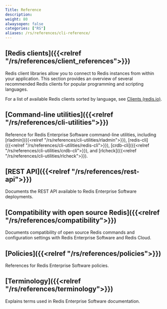 ```yaml
---
Title: Reference
description:
weight: 80
alwaysopen: false
categories: ["RS"]
aliases: /rs/references/cli-reference/
---
```


## [Redis clients]({{<relref "/rs/references/client_references">}})

Redis client libraries allow you to connect to Redis instances from within your application. This section provides an overview of several recommended Redis clients for popular programming and scripting languages.

For a list of available Redis clients sorted by language, see [Clients (redis.io)](https://redis.io/resources/clients/).

## [Command-line utilities]({{<relref "/rs/references/cli-utilities">}})

Reference for Redis Enterprise Software command-line utilities, including [rladmin]({{<relref "/rs/references/cli-utilities/rladmin">}}), [redis-cli]({{<relref "/rs/references/cli-utilities/redis-cli">}}), [crdb-cli]({{<relref "/rs/references/cli-utilities/crdb-cli">}}), and [rlcheck]({{<relref "/rs/references/cli-utilities/rlcheck">}}).

## [REST API]({{<relref "/rs/references/rest-api">}})

Documents the REST API available to Redis Enterprise Software deployments.

## [Compatibility with open source Redis]({{<relref "/rs/references/compatibility">}}) 

Documents compatibility of open source Redis commands and configuration settings with Redis Enterprise Software and Redis Cloud.

## [Policies]({{<relref "/rs/references/policies">}})

References for Redis Enterprise Software policies.

## [Terminology]({{<relref "/rs/references/terminology">}})

Explains terms used in Redis Enterprise Software documentation.